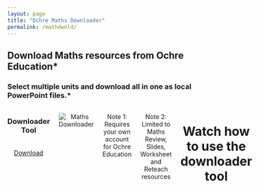 ```yaml
---
layout: page
title: "Ochre Maths Downloader"
permalink: /mathdwnld/
---
```


## Download Maths resources from Ochre Education*
### Select multiple units and download all in one as local PowerPoint files.* 

<div class="flex-columns" style="display: flex; gap: 20px; text-align: center;">
  <!-- Column 1 -->
  <div style="flex: 1;">
    <h3>Downloader Tool</h3>
        <br>
   <a href="{{ '/assets/files/Ochre Download Tool.zip' | relative_url }}" class="btn btn-primary" download>Download</a>
  </div>
<div>
<p align="center">
  <img src="{{ '/assets/img/mthsdwnld.png' | relative_url }}" alt="Maths Downloader" />
</p>
</div>

<p> Note 1: Requires your own account for Ochre Education</p>
<p> Note 2: Limited to Maths Review, Slides, Worksheet and Reteach resources</p>

# Watch how to use the downloader tool
